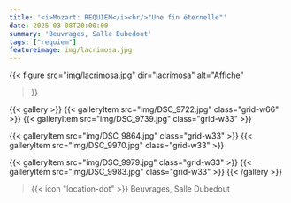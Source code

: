 ```yaml
---
title: '<i>Mozart: REQUIEM</i><br/>"Une fin éternelle"'
date: 2025-03-08T20:00:00
summary: 'Beuvrages, Salle Dubedout'
tags: ["requiem"]
featureimage: img/lacrimosa.jpg
---
```


{{< figure
    src="img/lacrimosa.jpg"
    dir="lacrimosa"
    alt="Affiche"
>}}

{{< gallery >}}
  {{< galleryItem src="img/DSC_9722.jpg" class="grid-w66" >}}
  {{< galleryItem src="img/DSC_9739.jpg" class="grid-w33" >}}

  {{< galleryItem src="img/DSC_9864.jpg" class="grid-w33" >}}
  {{< galleryItem src="img/DSC_9970.jpg" class="grid-w33" >}}

  {{< galleryItem src="img/DSC_9979.jpg" class="grid-w33" >}}
  {{< galleryItem src="img/DSC_9983.jpg" class="grid-w33" >}}
{{< /gallery >}}

> {{< icon "location-dot" >}} Beuvrages, Salle Dubedout

